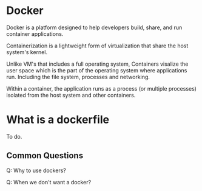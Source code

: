 # Docker
Docker is a platform designed to help developers build, share, and run container applications.

Containerization is a lightweight form of virtualization that share the host system's kernel.

Unlike VM's that includes a full operating system, Containers visalize the user space which is the part of the operating system where applications run. Including the file system, processes and networking.

Within a container, the application runs as a process (or multiple processes) isolated from the host system and other containers.

# What is a dockerfile
To do.

## Common Questions

Q: Why to use dockers?

Q: When we don't want a docker?
